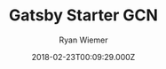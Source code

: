 ---
title: Gatsby Starter GCN
github: https://github.com/ryanwiemer/gatsby-starter-gcn
demo: https://gcn.netlify.app/
author: Ryan Wiemer
ssg:
  - Gatsby
cms:
  - Contentful
date: 2018-02-23T00:09:29.000Z
description: >-
  A starter template to build amazing static websites with Gatsby, Contentful
  and Netlify
draft: true
publish_date: '2018-02-23T00:09:29Z'
update_date: '2021-11-19T05:17:33Z'
github_star: 510
github_fork: 118
---